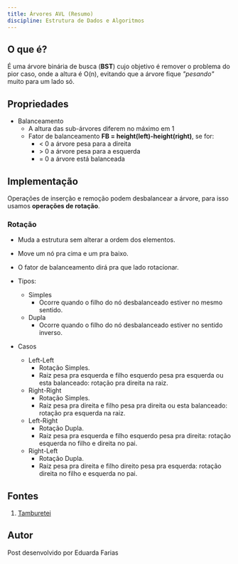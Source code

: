 ```yaml
---
title: Árvores AVL (Resumo)
discipline: Estrutura de Dados e Algoritmos
---
```




## O que é?

É uma árvore binária de busca (**BST**) cujo objetivo é remover o problema do pior caso, onde a altura é O(n), evitando que a árvore fique *"pesando"* muito para um lado só.

## Propriedades

- Balanceamento
    - A altura das sub-árvores diferem no máximo em 1
    - Fator de balanceamento **FB = height(left)-height(right)**, se for:
        - $<$ 0 a árvore pesa para a direita
        - $>$ 0 a árvore pesa para a esquerda
        - = 0 a árvore está balanceada
  
## Implementação

Operações de inserção e remoção podem desbalancear a árvore, para isso usamos **operações de rotação**.

### Rotação

- Muda a estrutura sem alterar a ordem dos elementos.
- Move um nó pra cima e um pra baixo.
- O fator de balanceamento dirá pra que lado rotacionar.
- Tipos:
    - Simples
        - Ocorre quando o filho do nó desbalanceado estiver no mesmo sentido.
    - Dupla
        - Ocorre quando o filho do nó desbalanceado estiver no sentido inverso.

- Casos
    - Left-Left
        - Rotação Simples.
        - Raiz pesa pra esquerda e filho esquerdo pesa pra esquerda ou esta balanceado: rotação pra direita na raiz.
    - Right-Right
        - Rotação Simples.
        - Raiz pesa pra direita e filho pesa pra direita ou esta balanceado: rotação pra esquerda na raiz.
    - Left-Right
        - Rotação Dupla.
        - Raiz pesa pra esquerda e filho esquerdo pesa pra direita: rotação esquerda no filho e direita no pai.
    - Right-Left
        - Rotação Dupla.
        - Raiz pesa pra direita e filho direito pesa pra esquerda: rotação direita no filho e esquerda no pai.

## Fontes 

1. <a href= "https://github.com/OpenDevUFCG/Tamburetei" target="_blank"> Tamburetei </a>

## Autor 

Post desenvolvido por Eduarda Farias